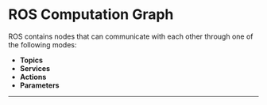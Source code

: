 # ROS Computation Graph

<p>ROS contains nodes that can communicate with each other through one of the following modes:</p>

<b><ul>
  <li>Topics</li>
  <li>Services</li>
  <li>Actions</li>
  <li>Parameters</li>
</ul><b>  
<hr>
